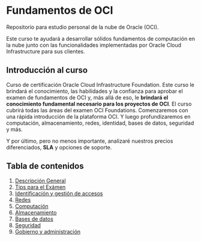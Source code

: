 # Fundamentos de OCI
Repositorio para estudio personal de la nube de Oracle (OCI).

Este curso te ayudará a desarrollar sólidos fundamentos de computación en la nube junto con las funcionalidades implementadas por Oracle Cloud Infrastructure para sus clientes. 

## Introducción al curso
Curso de certificación Oracle Cloud Infrastructure Foundation. Este curso le brindará el conocimiento, las habilidades y la confianza para aprobar el examen de fundamentos de OCI y, más allá de eso, le **brindará el conocimiento fundamental necesario para los proyectos de OCI**. El curso cubrirá todas las áreas del examen OCI Foundations. Comenzaremos con una rápida introducción de la plataforma OCI. Y luego profundizaremos en computación, almacenamiento, redes, identidad, bases de datos, seguridad y más.

Y por último, pero no menos importante, analizaré nuestros precios diferenciados, **SLA** y opciones de soporte.

## Tabla de contenidos

1. [Descripción General](./1-overview.md)
2. [Tips para el Exámen](./2-tips.md)
3. [Identificación y gestión de accesos](./3-iam.md)
4. [Redes](./4-networks.md)
5. [Computación](./5-compute.md)
6. [Almacenamiento](./6-storage.md)
7. [Bases de datos](./7-databases.md)
8. [Seguridad](./8-security.md)
9. [Gobierno y administración](./9-gobernance.md)
